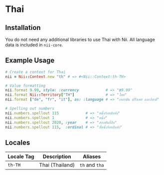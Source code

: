 <!-- This file has been generated. Source: languages/_template.md.erb -->

# Thai

## Installation

You do not need any additional libraries to use Thai with Nii.
All language data is included in `nii-core`.

## Example Usage

``` ruby
# Create a context for Thai
nii = Nii::Context.new "th" # => #<Nii::Context:th-TH>

# Value formatting
nii.format 9.99, style: :currency            # => "฿9.99"
nii.format Nii::Territory["TH"]              # => "ไทย"
nii.format ["de", "fr", "it"], as: :language # => "เยอรมัน ฝรั่งเศส และอิตาลี"

# Spelling out numbers
nii.numbers.spellout 115            # => "หนึ่ง​ร้อย​สิบ​ห้า"
nii.numbers.spellout 1              # => "หนึ่ง"
nii.numbers.spellout 2020, :year    # => "สอง​พัน​ยี่​สิบ"
nii.numbers.spellout 115,  :ordinal # => "ที่​หนึ่ง​ร้อย​สิบ​ห้า"
```


## Locales

<table>
  <thead>
    <tr>
      <th>Locale Tag</th>
      <th>Description</th>
      <th>Aliases</th>
    </tr>
  </thead>
  <tbody>
    <tr>
      <td><code>th-TH</code></td>
      <td>Thai (Thailand)</td>
      <td><code>th</code> and <code>tha</code></td>
    </tr>
  </tbody>
</table>


